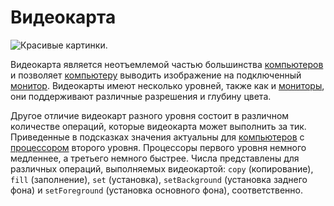 # Видеокарта

![Красивые картинки.](oredict:oc:graphicsCard1)

Видеокарта является неотъемлемой частью большинства [компьютеров](../general/computer.md) и позволяет [компьютеру](../general/computer.md) выводить изображение на подключенный [монитор](../block/screen1.md). Видеокарты имеют несколько уровней, также как и [мониторы](../block/screen1.md), они поддерживают различные разрешения и глубину цвета.

Другое отличие видеокарт разного уровня состоит в различном количестве операций, которые видеокарта может выполнить за тик. Приведенные в подсказках значения актуальны для [компьютеров](../general/computer.md) с [процессором](cpu1.md) второго уровня. Процессоры первого уровня немного медленнее, а третьего немного быстрее. Числа представлены для различных операций, выполняемых видеокартой: `copy` (копирование), `fill` (заполнение), `set` (установка), `setBackground` (установка заднего фона) и `setForeground` (установка основного фона), соответственно.
